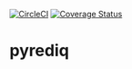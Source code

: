 [![CircleCI](https://circleci.com/gh/okomestudio/pyrediq/tree/development.svg?style=shield)](https://circleci.com/gh/okomestudio/pyrediq/tree/development)
[![Coverage Status](https://coveralls.io/repos/github/okomestudio/pyrediq/badge.svg?branch=development)](https://coveralls.io/github/okomestudio/pyrediq?branch=development)

# pyrediq
